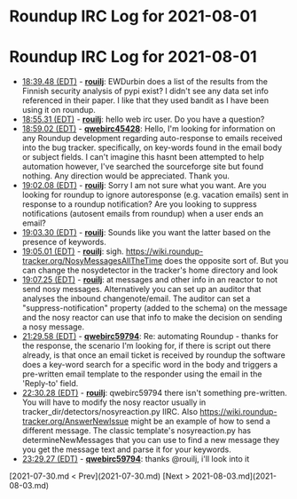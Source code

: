 # Roundup IRC Log for 2021-08-01 #
# Roundup IRC Log for 2021-08-01
* <a href="#18:39.48" id="18:39.48">18:39.48 (EDT)</a> - __[rouilj](https://github.com/rouilj)__: EWDurbin does a list of the results from the Finnish security analysis of pypi exist? I didn't see any data set info referenced in their paper. I like that they used bandit as I have been using it on roundup.
* <a href="#18:55.31" id="18:55.31">18:55.31 (EDT)</a> - __[rouilj](https://github.com/rouilj)__: hello web irc user. Do you have a question?
* <a href="#18:59.02" id="18:59.02">18:59.02 (EDT)</a> - __[qwebirc45428](https://github.com/qwebirc45428)__: Hello, I'm looking for information on any Roundup development regarding auto-response to emails received into the bug tracker. specifically, on key-words found in the email body or subject fields. I can't imagine this hasnt been attempted to help automation however, I've searched the  sourceforge site but found nothing. Any direction would be appreciated. Thank you.
* <a href="#19:02.08" id="19:02.08">19:02.08 (EDT)</a> - __[rouilj](https://github.com/rouilj)__: Sorry I am not sure what you want. Are you looking for roundup to ignore autoresponse (e.g. vacation emails) sent in response to a roundup notification? Are you looking to suppress notifications (autosent emails from roundup) when a user ends an email?
* <a href="#19:03.30" id="19:03.30">19:03.30 (EDT)</a> - __[rouilj](https://github.com/rouilj)__: Sounds like you want the latter based on the presence of keywords.
* <a href="#19:05.01" id="19:05.01">19:05.01 (EDT)</a> - __[rouilj](https://github.com/rouilj)__: sigh. <https://wiki.roundup-tracker.org/NosyMessagesAllTheTime> does the opposite sort of. But you can change the nosydetector in the tracker's home directory and look
* <a href="#19:07.25" id="19:07.25">19:07.25 (EDT)</a> - __[rouilj](https://github.com/rouilj)__: at messages and other info in an reactor to not send nosy messages. Alternatively you can set up an auditor that analyses the inbound changenote/email. The auditor can set a "suppress-notification" property (added to the schema) on the message and the nosy reactor can use that info to make the decision on sending a nosy message.
* <a href="#21:29.58" id="21:29.58">21:29.58 (EDT)</a> - __[qwebirc59794](https://github.com/qwebirc59794)__: Re: automating Roundup - thanks for the response, the scenario I'm looking for, if there is script out there already, is that once an email ticket is received by roundup the software does a key-word search for a specific word in the body and triggers a pre-written email template to the responder using the email in the 'Reply-to' field.
* <a href="#22:30.28" id="22:30.28">22:30.28 (EDT)</a> - __[rouilj](https://github.com/rouilj)__: qwebirc59794 there isn't something pre-written. You will have to modify the nosy reactor usually in tracker_dir/detectors/nosyreaction.py IIRC. Also <https://wiki.roundup-tracker.org/AnswerNewIssue> might be an example of how to send a different message. The classic template's nosyreaction.py has determineNewMessages that you can use to find a new message they you get the message text and parse it for your keywords.
* <a href="#23:29.27" id="23:29.27">23:29.27 (EDT)</a> - __[qwebirc59794](https://github.com/qwebirc59794)__: thanks @rouilj, i'll look into it

<div class="inpage-footer">
[2021-07-30.md < Prev](2021-07-30.md)
[Next > 2021-08-03.md](2021-08-03.md)
</div>
